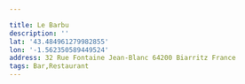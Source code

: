 ```yaml
---

title: Le Barbu
description: ''
lat: '43.484961279982855'
lon: '-1.562350589449524'
address: 32 Rue Fontaine Jean-Blanc 64200 Biarritz France
tags: Bar,Restaurant
---
```

